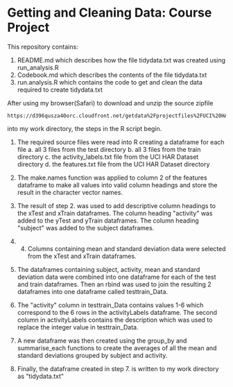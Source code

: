 Getting and Cleaning Data: Course Project
=========================================

This repository contains:
  1.  README.md which describes how the file tidydata.txt was created using run_analysis.R
  2.  Codebook.md which describes the contents of the file tidydata.txt
  3.  run.analysis.R which contains the code to get and clean the data required to create tidydata.txt
  
After using my browser(Safari) to download and unzip the source zipfile 

    https://d396qusza40orc.cloudfront.net/getdata%2Fprojectfiles%2FUCI%20HAR%20Dataset.zip 

into my work directory, the steps in the R script begin.

1.  The required source files were read into R creating a dataframe for each file
      a.  all 3 files from the test directory
      b.  all 3 files from the train directory
      c.  the activity_labels.txt file from the UCI HAR Dataset directory
      d.  the features.txt file from the UCI HAR Dataset directory

2.  The make.names function was applied to column 2 of the features dataframe to make all values into valid column headings and store the result in the character vector names.
3.  The result of step 2. was used to add descriptive column headings to the xTest and xTrain dataframes.  The column heading "activity" was added to the yTest and yTrain dataframes.  The column heading "subject" was added to the subject dataframes.
4.  4.  Columns containing mean and standard deviation data were selected from the xTest and xTrain dataframes.
5.  The dataframes containing subject, activity, mean and standard deviation data were combined into one dataframe for each of the test and train dataframes.  Then an rbind was used to join the resulting 2 dataframes into one dataframe called testtrain_Data.
6.  The "activity" column in testtrain_Data contains values 1-6 which correspond to the 6 rows in the activityLabels dataframe. The second column in activityLabels contains the description which was used to replace the integer value in testtrain_Data.
7.  A new dataframe was then created using the group_by and summarise_each functions to create the averages of all the mean and standard deviations grouped by subject and activity.
8.  Finally, the dataframe created in step 7. is written to my work directory as "tidydata.txt"

